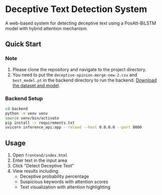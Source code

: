 # Deceptive Text Detection System

A web-based system for detecting deceptive text using a PosAtt-BiLSTM model with hybrid attention mechanism.

## Quick Start

### Note 
1. Please clone the repository and navigate to the project directory.
2. You need to put the `deceptive-opinion-merge-new-2.csv` and `best_model.pt` in the backend directory to run the backend. [Download the dataset and model](https://drive.google.com/drive/folders/1rL9BFK-RE6nqTIfqVX75D6TiroIE6zVy?usp=sharing).

### Backend Setup

```bash
cd backend
python -m venv venv
source venv/bin/activate
pip install -r requirements.txt
uvicorn inference_api:app --reload --host 0.0.0.0 --port 8000
```

## Usage

1.  Open `frontend/index.html`
2.  Enter text in the input area
3.  Click "Detect Deceptive Text"
4.  View results including:
    *   Deceptive probability percentage
    *   Suspicious keywords with attention scores
    *   Text visualization with attention highlighting
